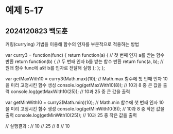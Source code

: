 # 예제 5-17
## 2024120823 백도훈


커링(currying) 기법을 이용해 함수의 인자를 부분적으로 적용하는 방법


var curry3 = function(func) {
  return function(a) {  // 첫 번째 인자 a를 받는 함수 반환
    return function(b) {  // 두 번째 인자 b를 받는 함수 반환
      return func(a, b);  // 원래 함수 func에 a와 b를 인자로 전달해 실행
    };
  };
};

var getMaxWith10 = curry3(Math.max)(10);
// Math.max 함수에 첫 번째 인자 10을 미리 고정시킨 함수 생성
console.log(getMaxWith10(8));  // 10과 8 중 큰 값을 출력
console.log(getMaxWith10(25)); // 10과 25 중 큰 값을 출력

var getMinWith10 = curry3(Math.min)(10);
// Math.min 함수에 첫 번째 인자 10을 미리 고정시킨 함수 생성
console.log(getMinWith10(8));   // 10과 8 중 작은 값을 출력
console.log(getMinWith10(25));  // 10과 25 중 작은 값을 출력

// 실행결과 :
// 10
// 25
// 8
// 10
